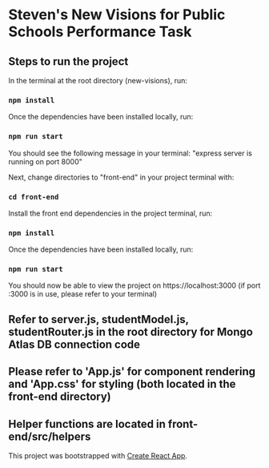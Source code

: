 # Steven's New Visions for Public Schools Performance Task

## Steps to run the project

In the terminal at the root directory (new-visions), run:

### `npm install`

Once the dependencies have been installed locally, run:

### `npm run start`

You should see the following message in your terminal: "express server is running on port 8000"

Next, change directories to "front-end" in your project terminal with:

### `cd front-end`

Install the front end dependencies in the project terminal, run:

### `npm install`

Once the dependencies have been installed locally, run:

### `npm run start`

You should now be able to view the project on https://localhost:3000 (if port :3000 is in use, please refer to your terminal)

## Refer to server.js, studentModel.js, studentRouter.js in the root directory for Mongo Atlas DB connection code
## Please refer to 'App.js' for component rendering and  'App.css' for styling (both located in the front-end directory)
## Helper functions are located in front-end/src/helpers

This project was bootstrapped with [Create React App](https://github.com/facebook/create-react-app).